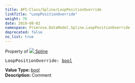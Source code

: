 ```yaml
---
title: API:Class/Spline/LoopPositionOverride
linkTitle: "LoopPositionOverride"
weight: 76
date: 2019-08-02
namespace: Primrose.DataModel.Spline.LoopPositionOverride
deprecated: false
no_list: true
---
```

Property of <a href="/docs/api-reference/Class/Spline"><img src="/icons/silk/curve.png"/>&nbsp;Spline</a>
<pre class="method-declaration">
LoopPositionOverride: <a class="type" href="/docs/api-reference/System/Primitives#boolean">bool</a></pre>
<b>Value Type: </b>
<a class="type" href="/docs/api-reference/System/Primitives#boolean">bool</a>
<br/>
<b>Description: </b>
Comment

